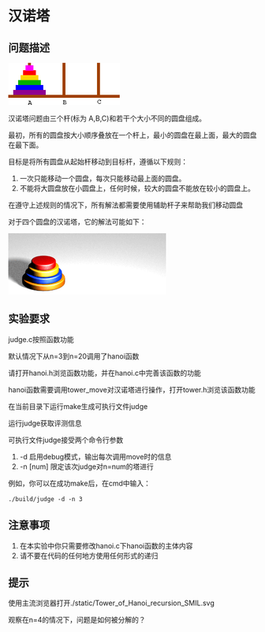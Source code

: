 # 汉诺塔

## 问题描述

![](./statics/hano_init.gif)

汉诺塔问题由三个杆(标为 A,B,C)和若干个大小不同的圆盘组成。

最初，所有的圆盘按大小顺序叠放在一个杆上，最小的圆盘在最上面，最大的圆盘在最下面。

目标是将所有圆盘从起始杆移动到目标杆，遵循以下规则：

1. 一次只能移动一个圆盘，每次只能移动最上面的圆盘。
2. 不能将大圆盘放在小圆盘上，任何时候，较大的圆盘不能放在较小的圆盘上。

在遵守上述规则的情况下，所有解法都需要使用辅助杆子来帮助我们移动圆盘

对于四个圆盘的汉诺塔，它的解法可能如下：

![](./statics/Tower_of_Hanoi_4_solution.gif)

## 实验要求

judge.c按照函数功能

默认情况下从n=3到n=20调用了hanoi函数

请打开hanoi.h浏览函数功能，并在hanoi.c中完善该函数的功能

hanoi函数需要调用tower_move对汉诺塔进行操作，打开tower.h浏览该函数功能

在当前目录下运行make生成可执行文件judge

运行judge获取评测信息

可执行文件judge接受两个命令行参数

1. -d 启用debug模式，输出每次调用move时的信息
2. -n [num] 限定该次judge对n=num的塔进行

例如，你可以在成功make后，在cmd中输入：

```shell
./build/judge -d -n 3
```

## 注意事项

1. 在本实验中你只需要修改hanoi.c下hanoi函数的主体内容
2. 请不要在代码的任何地方使用任何形式的递归

## 提示

使用主流浏览器打开./static/Tower_of_Hanoi_recursion_SMIL.svg

观察在n=4的情况下，问题是如何被分解的？
